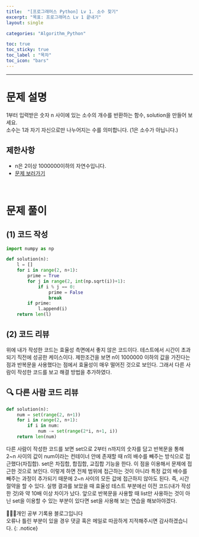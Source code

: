 ```yaml
---
title:  "[프로그래머스 Python] Lv 1. 소수 찾기"
excerpt: "목표: 프로그래머스 Lv 1 끝내기"
layout: single

categories: "Algorithm_Python"

toc: true
toc_sticky: true
toc_label : "목차"
toc_icon: "bars"
---
```


***

# 문제 설명
1부터 입력받은 숫자 n 사이에 있는 소수의 개수를 반환하는 함수, solution을 만들어 보세요.<br>
소수는 1과 자기 자신으로만 나누어지는 수를 의미합니다.
(1은 소수가 아닙니다.)

## 제한사항
- n은 2이상 1000000이하의 자연수입니다.
- [문제 보러가기](https://school.programmers.co.kr/learn/courses/30/lessons/12921)

<br>

# 문제 풀이
## (1) 코드 작성
```python
import numpy as np

def solution(n):
    l = []
    for i in range(2, n+1):
        prime = True
        for j in range(2, int(np.sqrt(i))+1):
            if i % j == 0:
                prime = False
                break
        if prime:
            l.append(i)
    return len(l)
```

## (2) 코드 리뷰
위에 내가 작성한 코드는 효율성 측면에서 좋지 않은 코드이다. 테스트에서 시간이 초과되기 직전에 성공한 케이스이다. 제한조건을 보면 n이 1000000 이하의 값을 가진다는 점과 반복문을 사용했다는 점에서 효율성이 매우 떨어진 것으로 보인다. 그래서 다른 사람이 작성한 코드를 보고 해결 방법을 추가하였다.

## 🔍 다른 사람 코드 리뷰
```python
def solution(n):
    num = set(range(2, n+1))
    for i in range(2, n+1):
        if i in num:
            num -= set(range(2*i, n+1, i))
    return len(num)
```

다른 사람이 작성한 코드를 보면 set으로 2부터 n까지의 숫자를 담고 반복문을 통해 2~n 사이의 값이 num이라는 컨테이너 안에 존재할 때 n의 배수를 빼주는 방식으로 접근했다(차집합). set은 차집합, 합집합, 교집합 기능을 한다. 이 점을 이용해서 문제에 접근한 것으로 보인다. 이렇게 하면 전체 범위에 접근하는 것이 아니라 특정 값의 배수를 빼주는 과정이 추가되기 때문에 2~n 사이의 모든 값에 접근하지 않아도 된다. 즉, 시간 절약을 할 수 있다. 실행 결과를 보았을 때 효율성 테스트 부분에선 이전 코드(내가 작성한 것)와 약 10배 이상 차이가 났다. 앞으로 반복문을 사용할 때 list만 사용하는 것이 아닌 set을 이용할 수 있는 부분이 있다면 set을 사용해 보는 연습을 해보아야겠다.

👩🏻‍💻개인 공부 기록용 블로그입니다
<br>오류나 틀린 부분이 있을 경우 댓글 혹은 메일로 따끔하게 지적해주시면 감사하겠습니다.
{: .notice}